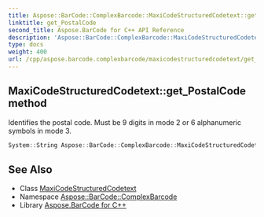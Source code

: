 ```yaml
---
title: Aspose::BarCode::ComplexBarcode::MaxiCodeStructuredCodetext::get_PostalCode method
linktitle: get_PostalCode
second_title: Aspose.BarCode for C++ API Reference
description: 'Aspose::BarCode::ComplexBarcode::MaxiCodeStructuredCodetext::get_PostalCode method. Identifies the postal code. Must be 9 digits in mode 2 or 6 alphanumeric symbols in mode 3 in C++.'
type: docs
weight: 400
url: /cpp/aspose.barcode.complexbarcode/maxicodestructuredcodetext/get_postalcode/
---
```

## MaxiCodeStructuredCodetext::get_PostalCode method


Identifies the postal code. Must be 9 digits in mode 2 or 6 alphanumeric symbols in mode 3.

```cpp
System::String Aspose::BarCode::ComplexBarcode::MaxiCodeStructuredCodetext::get_PostalCode()
```

## See Also

* Class [MaxiCodeStructuredCodetext](../)
* Namespace [Aspose::BarCode::ComplexBarcode](../../)
* Library [Aspose.BarCode for C++](../../../)
